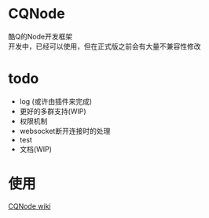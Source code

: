 # CQNode
酷Q的Node开发框架  
开发中，已经可以使用，但在正式版之前会有大量不兼容性修改

# todo
- log (或许由插件来完成)
- 更好的多群支持(WIP)
- 权限机制
- websocket断开连接时的处理
- test
- 文档(WIP)

# 使用
[CQNode wiki](https://github.com/dislido/cqnode/wiki)